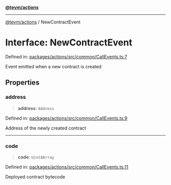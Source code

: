 [**@tevm/actions**](../README.md)

***

[@tevm/actions](../globals.md) / NewContractEvent

# Interface: NewContractEvent

Defined in: [packages/actions/src/common/CallEvents.ts:7](https://github.com/evmts/tevm-monorepo/blob/main/packages/actions/src/common/CallEvents.ts#L7)

Event emitted when a new contract is created

## Properties

### address

> **address**: `Address`

Defined in: [packages/actions/src/common/CallEvents.ts:9](https://github.com/evmts/tevm-monorepo/blob/main/packages/actions/src/common/CallEvents.ts#L9)

Address of the newly created contract

***

### code

> **code**: `Uint8Array`

Defined in: [packages/actions/src/common/CallEvents.ts:11](https://github.com/evmts/tevm-monorepo/blob/main/packages/actions/src/common/CallEvents.ts#L11)

Deployed contract bytecode
